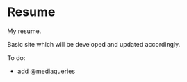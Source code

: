 # Resume
My resume. 

Basic site which will be developed and updated accordingly.

To do: 

- add @mediaqueries
